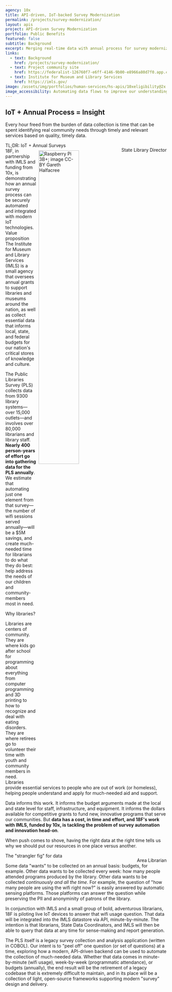 ```yaml
---
agency: 10x
title: API-driven, IoT-backed Survey Modernization
permalink: /projects/survey-modernization/
layout: apis
project: API-driven Survey Modernization
portfolio: Public Benefits
featured: false
subtitle: Background
excerpt: Merging real-time data with annual process for survey modernization through modularization and APIs.
links:
  - text: Background
    href: /projects/survey-modernization/
  - text: Project community site
    href: https://federalist-126760f7-e6ff-4146-9b00-e8966a80d7f0.app.cloud.gov/site/cantsin/10x-shared-components-phase-3/
  - text: Institute for Museum and Library Services
    href: https://imls.gov/
image: /assets/img/portfolios/human-services/hs-apis/10xeligibility@2x.png
image_accessibility: Automating data flows to improve our understanding of library services within our communities.
---
```


## IoT + Annual Process = Insight

<div class="testimonial-blockquote" markdown="1">
Every hour freed from the burden of data collection is time that can be spent identifying real community needs through timely and relevant services based on quality, timely data.

<span style="float:right;margin-top:1em;">State Library Director</span>
</div>

<div class="small-caps">TL;DR: IoT + Annual Surveys</div>
<img src="{{ '/assets/img/rpi-gh.jpg' | prepend: site.baseurl }}" style="float:right;margin:0.5em;" width="50%" alt="Raspberry Pi 3B+; image CC-BY Gareth Halfacree" />
18F, in partnership with IMLS and funding from 10x, is demonstrating how an annual survey process can be securely automated and integrated with modern IoT technologies. 

<div class="small-caps">Value proposition</div>
The Institute for Museum and Library Services (IMLS) is a small agency that oversees annual grants to support libraries and museums around the nation, as well as collect essential data that informs local, state, and federal budgets for our nation's critical stores of knowledge and culture.

The Public Libraries Survey (PLS) collects data from 9300 library systems&mdash;over 15,000 outlets&mdash;and involves over 80,000 librarians and library staff. **Nearly 400 person-years of effort go into gathering data for the PLS annually**. We estimate that automating just one element from that survey&mdash;the number of wifi sessions served annually&mdash;will be a $5M savings, and create much-needed time for librarians to do what they do best: help address the needs of our children and community-members most in need.

<div class="small-caps">Why libraries?</div>

Libraries are centers of community. They are where kids go after school for programming about everything from computer programming and 3D printing to how to recognize and deal with eating disorders. They are where retirees go to volunteer their time with youth and community members in need. Libraries provide essential services to people who are out of work (or homeless), helping people understand and apply for much-needed aid and support. 

Data informs this work. It informs the budget arguments made at the local and state level for staff, infrastructure, and equipment. It informs the dollars available for competitive grants to fund new, innovative programs that serve our communities. But **data has a cost, in time and effort, and 18F's work with IMLS, funded by 10x, is tackling the problem of survey automation and innovation head-on**.

<div class="testimonial-blockquote" markdown="1">
When push comes to shove, having the right data at the right time tells us why we should put our resources in one place versus another.

<span style="float:right;margin-top:1em;">Area Librarian</span>
</div>

<div class="small-caps">The "strangler fig" for data</div>

Some data "wants" to be collected on an annual basis: budgets, for example. Other data wants to be collected every week: how many people attended programs produced by the library. Other data wants to be collected *continuously and all the time*. For example, the question of "how many people are using the wifi right now?" is easily answered by automatic sensing platforms. Those platforms can answer the question while preserving the PII and anonyminity of patrons of the library.

In conjunction with IMLS and a small group of bold, adventurous librarians, 18F is piloting live IoT devices to answer that wifi usage question. That data will be integrated into the IMLS datastore via API, minute-by-minute. The intention is that librarians, State Data Coordinators, and IMLS will then be able to query that data at any time for sense-making and report generation. 

The PLS itself is a legacy survey collection and analysis application (written in COBOL). Our intent is to "peel off" one question (or set of questions) at a time, exploring how a modern, API-driven backend can be used to automate the collection of much-needed data. Whether that data comes in minute-by-minute (wifi usage), week-by-week (programmatic attendance), or budgets (annually), the end result will be the retirement of a legacy codebase that is extremely difficult to maintain, and in its place will be a collection of light, open-source frameworks supporting modern "survey" design and delivery.